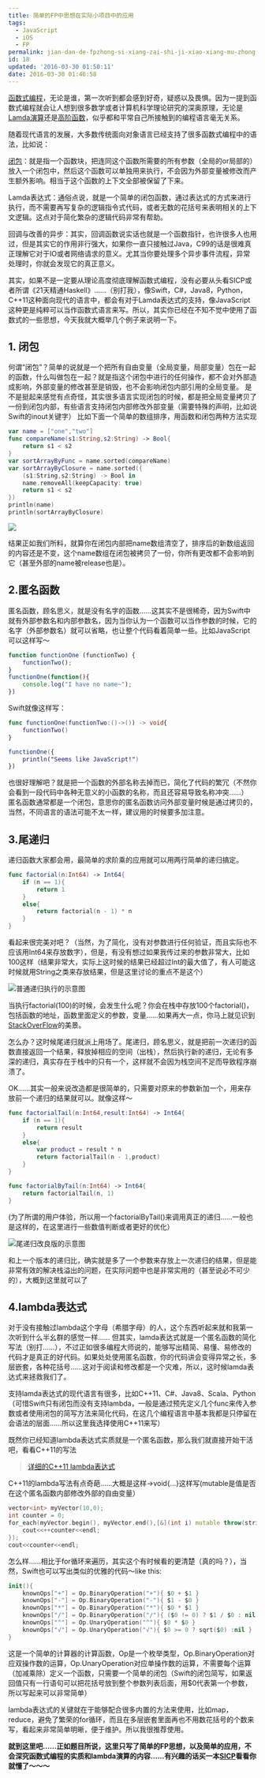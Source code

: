 ```yaml
---
title: 简单的FP中思想在实际小项目中的应用
tags:
  - JavaScript
  - iOS
  - FP
permalink: jian-dan-de-fpzhong-si-xiang-zai-shi-ji-xiao-xiang-mu-zhong-de-ying-yong
id: 18
updated: '2016-03-30 01:50:11'
date: 2016-03-30 01:46:58
---
```


[函数式编程][1]，无论是谁，第一次听到都会感到好奇，疑惑以及畏惧。因为一提到函数式编程就会让人想到很多数学或者计算机科学理论研究的深奥原理，无论是[Lamda演算][2]还是[高阶函数][3]，似乎都和平常自己所接触到的编程语言毫无关系。

随着现代语言的发展，大多数传统面向对象语言已经支持了很多函数式编程中的语法，比如说：

[闭包][4]：就是指一个函数块，把连同这个函数所需要的所有参数（全局的or局部的）放入一个闭包中，然后这个函数可以单独用来执行，不会因为外部变量被修改而产生额外影响。相当于这个函数的上下文全部被保留了下来。

Lamda表达式：通俗点说，就是一个简单的闭包函数，通过表达式的方式来进行执行，而不需要再写复杂的逻辑指令式代码，或者无数的花括号来表明相关的上下文逻辑。这点对于简化繁杂的逻辑代码非常有帮助。

回调与改善的异步：其实，回调函数说实话也就是一个函数指针，也许很多人也用过，但是其实它的作用非行强大，如果你一直只接触过Java，C99的话是很难真正理解它对于IO或者网络请求的意义。尤其当你要处理多个异步事件流程，异常处理时，你就会发现它的真正意义。

其实，如果不是一定要从理论高度彻底理解函数式编程，没有必要从头看SICP或者所谓《21天精通Haskell》……（别打我），像Swift，C#，Java8，Python，C++11这种面向现代的语言中，都会有对于Lamda表达式的支持，像JavaScript这种更是纯粹可以当作函数式语言来写。所以，其实你已经在不知不觉中使用了函数式的一些思想，今天我就大概举几个例子来说明一下。

## 1\. 闭包

何谓“闭包”？简单的说就是一个把所有自由变量（全局变量，局部变量）包在一起的函数，什么叫做包在一起？就是指这个闭包中进行的任何操作，都不会对外部造成影响，外部变量的修改甚至是销毁，也不会影响闭包内部引用的全局变量。 是不是挺起来感觉有点奇怪，其实很多语言实现闭包的时候，都是把全局变量拷贝了一份到闭包内部，有些语言支持闭包内部修改外部变量（需要特殊的声明，比如说Swift的inout关键字） 比如下面一个简单的数组排序，用函数和闭包两种方法实现

```swift
var name = ["one","two"]
func compareName(s1:String,s2:String) -> Bool{
    return s1 < s2
}
var sortArrayByFunc = name.sorted(compareName)
var sortArrayByClosure = name.sorted({
    (s1:String,s2:String) -> Bool in
    name.removeAll(keepCapacity: true)
    return s1 < s2
})
println(name)
println(sortArrayByClosure)
```

![](http://7xsf4p.com1.z0.glb.clouddn.com/image/f/fa/c2499a9bce100ff9e18f392609d5d.png)

结果正如我们所料，就算你在闭包内部把name数组清空了，排序后的新数组返回的内容还是不变，这个name数组在闭包被拷贝了一份，你所有更改都不会影响到它（甚至外部的name被release也是）。

## 2\.匿名函数

匿名函数，顾名思义，就是没有名字的函数……这其实不是很稀奇，因为Swift中就有外部参数名和内部参数名，因为当你认为一个函数可以当作参数的时候，它的名字（外部参数名）就可以省略，也让整个代码看着简单一些。比如JavaScript可以这样写～

```javascript
function functionOne (functionTwo) {
    functionTwo();
}
functionOne(function(){
    console.log("I have no name~");
})
```

Swift就像这样写：

```swift
func functionOne(functionTwo:()->()) -> void{
    functionTwo()
}

functionOne({
    println("Seems like JavaScript!")
})
```

也很好理解吧？就是把一个函数的外部名称去掉而已，简化了代码的繁冗（不然你会看到一段代码中各种无意义的小函数的名称，而且还容易导致名称冲突……） 匿名函数通常都是一个闭包，意思你的匿名函数访问外部变量时候是通过拷贝的，当然，不同语言的语法可能不太一样，建议用的时候要多加注意。

## 3\.尾递归

递归函数大家都会用，最简单的求阶乘的应用就可以用两行简单的递归搞定。

```swift
func factorial(n:Int64) -> Int64{
    if (n == 1){
        return 1
    }
    else{
        return factorial(n - 1) * n
    }
}
```

看起来很完美对吧？（当然，为了简化，没有对参数进行任何验证，而且实际也不应该用Int64来存放数字），但是，有没有想过如果我传过来的参数非常大，比如100这样（结果非常大，实际上这时候的结果已经超过Int的最大值了，有人可能这时候就用String之类来存放结果，但是这里讨论的重点不是这个）

![普通递归执行的示意图](http://7xsf4p.com1.z0.glb.clouddn.com/image/b/f8/1d2434005481a33dde2ed357b09de.png)

当执行factorial(100)的时候，会发生什么呢？你会在栈中存放100个factorial()，包括函数的地址，函数里面定义的参数，变量……如果再大一点，你马上就见识到[StackOverFlow][7]的美景。

怎么办？这时候尾递归就派上用场了。尾递归，顾名思义，就是把前一次递归的函数直接返回一个结果，释放掉相应的空间（出栈），然后执行新的递归，无论有多深的递归，真实存在于栈中的只有一个，这样就不会因为栈空间不足而导致程序崩溃了。

OK……其实一般来说改造都是很简单的，只需要对原来的参数新加一个，用来存放前一个递归的结果就可以。就像这样～

```swift
func factorialTail(n:Int64,result:Int64) -> Int64{
    if (n == 1){
        return result
    }
    else{
        var product = result * n
        return factorialTail(n - 1,product)
    }
}

func factorialByTail(n:Int64) -> Int64{
    return factorialTail(n, 1)
}
```

(为了所谓的用户体验，所以用一个factorialByTail()来调用真正的递归……一般也是这样的，在这里进行一些数值判断或者更好的优化）

![尾递归改良版的示意图](http://7xsf4p.com1.z0.glb.clouddn.com/image/0/70/4985a8f68dd733af308d0da0c4905.png)

和上一个版本的递归比，确实就是多了一个参数来存放上一次递归的结果，但是能非常有效的解决栈溢出的问题，在实际问题中也是非常实用的（甚至说必不可少的），大概到这里就可以了

## 4\.lambda表达式

对于没有接触过lambda这个字母（希腊字母）的人，这个东西听起来就和我第一次听到什么半幺群的感觉一样…… 但其实，lamda表达式就是一个匿名函数的简化写法（别打……），不过正如很多编程大师说的，能够写出精简、易懂、易修改的代码才是真正的好代码。如果处处使用匿名函数，你的代码讲会变得异常之长，多层嵌套，各种花括号……这对于阅读和修改都是一个灾难，所以，这时候lamda表达式来拯救我们了。

支持lamda表达式的现代语言有很多，比如C++11、C#、Java8、Scala、Python（可惜Swift只有闭包而没有支持lambda，一般是通过预先定义几个func来传入参数或者使用闭包的简写方法来简化代码，在这几个编程语言中基本我都是只停留在会语法的层面……所以这里我选择使用C++11来写）

既然你已经知道lambda表达式实质就是一个匿名函数，那么我们就直接开始干活吧，看看C++11的写法

> [详细的C++11 lambda表达式][9]

C++11的lambda写法有点奇葩……大概是这样[]()->void{...}这样写(mutable是值是否在这个匿名函数内部修改外部的自由变量）

```cpp
vector<int> myVector(10,0);
int counter = 0;
for_each(myVector.begin(), myVector.end(),[&](int i) mutable throw(string) ->void{
    cout<<++counter<<endl;
});
cout<<counter<<endl;
```

怎么样……相比于for循环来遍历，其实这个有时候看的更清楚（真的吗？），当然，Swift也可以写出类似的优雅的代码～like this:

```swift
init(){
    knownOps["+"] = Op.BinaryOperation("+"){ $0 + $1 }
    knownOps["-"] = Op.BinaryOperation("-"){ $1 - $0 }
    knownOps["*"] = Op.BinaryOperation("*"){ $0 * $1 }
    knownOps["/"] = Op.BinaryOperation("/"){ ($0 != 0) ? $1 / $0 : nil }
    knownOps["^"] = Op.UnaryOperation("^"){ $0 * $0 }
    knownOps["√"] = Op.UnaryOperation("√"){ $0 >= 0 ? sqrt($0) :nil }
}
```

这是一个简单的计算器的计算函数，Op是一个枚举类型，Op.BinaryOperation对应双操作数的运算，Op.UnaryOperation对应单操作数的运算，不需要每个运算（加减乘除）定义一个函数，只需要一个简单的闭包（Swift的闭包简写，如果返回值只有一行语句可以把花括号放到整个参数列表后面，用$0代表第一个参数，所以写起来可以非常简单）

lambda表达式的关键就在于能够配合很多内置的方法来使用，比如map，reduce，避免了繁荣的for循环，而且在多层嵌套里面再也不用数花括号的个数来写，看起来非常简单明晰，便于维护。所以我很推荐使用。

**就到这里吧……正如题目所说，这里只写了简单的FP思想，以及简单的应用，不会深究函数式编程的实质和lambda演算的内容……有兴趣的话买一本[SICP][10]看看你就懂了～～～**

 [1]: http://zh.wikipedia.org/w/index.php?title=函數程式語言
 [2]: http://zh.wikipedia.org/wiki/Λ演算
 [3]: http://zh.wikipedia.org/wiki/高阶函数
 [4]: http://zh.wikipedia.org/zh-cn/闭包_(计算机科学)
 [7]: http://en.wikipedia.org/wiki/Stack_overflow
 [9]: http://en.cppreference.com/w/cpp/language/lambda
 [10]: http://book.douban.com/subject/1148282